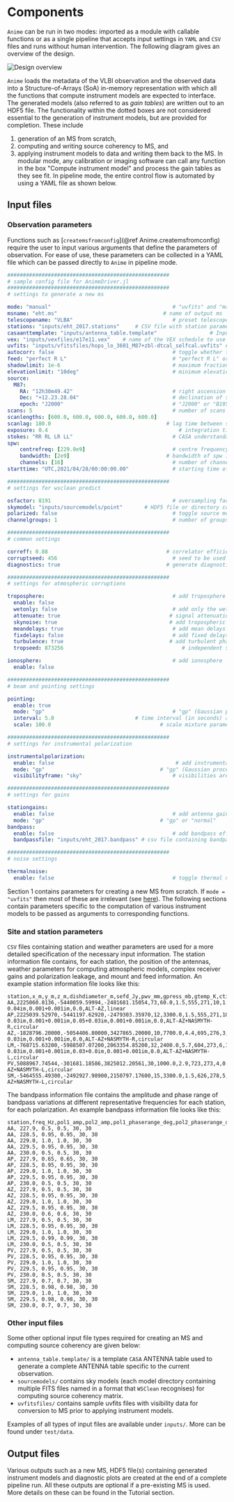 # Components

`Anime` can be run in two modes: imported as a module with callable functions or as a single pipeline that accepts input settings in `YAML` and `CSV` files and runs without human intervention. The following diagram gives an overview of the design.

![Design overview](components.png)

`Anime` loads the metadata of the VLBI observation and the observed data into a Structure-of-Arrays (SoA) in-memory representation with which all the functions that compute instrument models are expected to interface. The generated models (also referred to as *gain tables*) are written out to an HDF5 file. The functionality within the dotted boxes are not considered essential to the generation of instrument models, but are provided for completion. These include
1. generation of an MS from scratch,
2. computing and writing source coherency to MS, and
3. applying instrument models to data and writing them back to the MS.
In modular mode, any calibration or imaging software can call any function in the box "Compute instrument model" and process the gain tables as they see fit. In pipeline mode, the entire control flow is automated by using a YAML file as shown below.

## Input files

### Observation parameters
Functions such as [`createmsfromconfig`](@ref Anime.createmsfromconfig) require the user to input various arguments that define the parameters of observation. For ease of use, these parameters can be collected in a YAML file which can be passed directly to `Anime` in pipeline mode.

```yaml
####################################################
# sample config file for AnimeDriver.jl
####################################################
# settings to generate a new ms

mode: "manual"                                       # "uvfits" and "manual" are the only allowed values
msname: "eht.ms"                                  # name of output ms 
telescopename: "VLBA"                                # preset telescope known to casa (not important since CASA is not used for predict; just an argument required for setconfig)
stations: "inputs/eht_2017.stations"     # CSV file with station parameters
casaanttemplate: "inputs/antenna_table.template"                 # Input CASA ANTENNA table to use as template
vex: "inputs/vexfiles/e17e11.vex"    # name of the VEX schedule to use for observing
uvfits: "inputs/vfitsfiles/hops_lo_3601_M87+zbl-dtcal_selfcal.uvfits" # name of uvfits file to convert to ms
autocorr: false                                      # toggle whether to include autocorrelations
feed: "perfect R L"                                  # "perfect R L" or "perfect X Y"
shadowlimit: 1e-6                                    # maximum fraction of geometrically shadowed area before flagging occurs
elevationlimit: "10deg"                              # minimum elevation angle before flagging occurs
source:
  M87:
    RA: "12h30m49.42"                                # right ascension of source position in hours
    Dec: "+12.23.28.04"                              # declination of source position in degrees
    epoch: "J2000"                                   # "J2000" or "B1950"
scans: 5                                             # number of scans
scanlengths: [600.0, 600.0, 600.0, 600.0, 600.0]                              # list of lengths of each scan in seconds
scanlag: 180.0                                     # lag time between scans in seconds
exposure: 0.4                                          # integration time in seconds
stokes: "RR RL LR LL"                                # CASA understandable Stokes types to simulate (check official MS specification)
spw:
    centrefreq: [229.0e9]                            # centre frequency of spw in Hz
    bandwidth: [2e9]                               # bandwidth of spw in Hz
    channels: [16]                                   # number of channels in spw
starttime: "UTC,2021/04/28/00:00:00.00"              # starting time of the first scan in the observation

####################################################
# settings for wsclean predict

osfactor: 8191                                       # oversampling factor for WSClean
skymodel: "inputs/sourcemodels/point"       # HDF5 file or directory containing FITS files
polarized: false                                     # toggle source model polarization
channelgroups: 1                                     # number of groups to divide the channels into for computing source coherencies

####################################################
# common settings

correff: 0.88                                      # correlator efficiency for 2 quantization bits (use 0.636 for 1-bit)
corruptseed: 456                                     # seed to be used for generating random variables for corruptions (except for troposphere)
diagnostics: true                                  # generate diagnostic plots and logs

####################################################
# settings for atmospheric corruptions

troposphere:                                         # add troposphere
  enable: false
  wetonly: false                                     # add only the wet component
  attenuate: true                                   # signal attenuation due to opacity
  skynoise: true                                    # add tropospheric contribution to sky noise
  meandelays: true                                   # add mean delays
  fixdelays: false                                   # add fixed delays 
  turbulence: true                                  # add turbulent phases
  tropseed: 873256                                      # independent seed for generating random variables for troposphere

ionosphere:                                          # add ionosphere
  enable: false

####################################################
# beam and pointing settings

pointing:
  enable: true
  mode: "gp"                                         # "gp" (Gaussian processes) or "normal" (Gaussian)
  interval: 5.0                          # time interval (in seconds) after which to generate new pointing errors (<=0.0 for "mean(coherencetime)")
  scale: 100.0                                   # scale mixture parameter for long-term smoothness

####################################################
# settings for instrumental polarization

instrumentalpolarization: 
  enable: false                                       # add instrumental polarization
  mode: "gp"                                     # "gp" (Gaussian processes) or "normal" (Gaussian)
  visibilityframe: "sky"                             # visibilities are written out in "sky" frame

####################################################
# settings for gains

stationgains: 
  enable: false                                      # add antenna gains
  mode: "gp"                                     # "gp" or "normal"
bandpass: 
  enable: false                                      # add bandpass effects 
  bandpassfile: "inputs/eht_2017.bandpass" # csv file containing bandpass information for all stations

####################################################
# noise settings

thermalnoise: 
  enable: false                                      # toggle thermal noise
```
Section 1 contains parameters for creating a new MS from scratch. If `mode = "uvfits"` then most of these are irrelevant (see [here](examples/createdataset.md#in-uvfits-mode)). The following sections contain parameters specific to the computation of various instrument models to be passed as arguments to corresponding functions.

### Site and station parameters
`CSV` files containing station and weather parameters are used for a more detailed specification of the necessary input information. The station information file contains, for each station, the position of the antennas, weather parameters for computing atmospheric models, complex receiver gains and polarization leakage, and mount and feed information. An example station information file looks like this:
```csv
station,x_m,y_m,z_m,dishdiameter_m,sefd_Jy,pwv_mm,gpress_mb,gtemp_K,ctime_sec,pointingrms_arcsec,pbfwhm230_arcsec,pbmodel,aperture_eff,g_pol1_loc,g_pol1_scale,g_pol2_loc,g_pol2_scale,d_pol1_loc,d_pol1_scale,d_pol2_loc,d_pol2_scale,feedangle_deg,mount,feed
AA,2225060.8136,-5440059.59994,-2481681.15054,73,60.0,1.5,555,271,10,1.0,27,gaussian,0.73,1.0+0.0im,0.1+0.1im,1.06+0.0im,0.1+0.1im,-0.05+0.03im,0.001+0.001im,0.03-0.04im,0.001+0.001im,0.0,ALT-AZ,linear
AP,2225039.52970,-5441197.62920,-2479303.35970,12,3300.0,1.5,555,271,10,1.0,27,gaussian,0.63,0.95+0.06im,0.1+0.1im,1.0+0.07im,0.1+0.1im,0.03-0.03im,0.001+0.001im,0.05+0.03im,0.001+0.001im,0.0,ALT-AZ+NASMYTH-R,circular
AZ,-1828796.20000,-5054406.80000,3427865.20000,10,7700.0,4.4,695,276,3,1.0,32,gaussian,0.57,1.1+0.0im,0.1+0.1im,0.9+0.0im,0.1+0.1im,0.03+0.04im,0.001+0.001im,0.035-0.03im,0.001+0.001im,0.0,ALT-AZ+NASMYTH-R,circular
LM,-768715.63200,-5988507.07200,2063354.85200,32,2400.0,5.7,604,273,6,1.0,10,gaussian,0.31,1.1+0.05im,0.1+0.1im,1.2+0.1im,0.1+0.1im,0.03-0.03im,0.001+0.001im,0.03+0.0im,0.001+0.001im,0.0,ALT-AZ+NASMYTH-L,circular
PV,5088967.74544,-301681.18586,3825012.20561,30,1000.0,2.9,723,273,4,0.5,11,gaussian,0.43,1.04+0.0im,0.1+0.1im,1.05+0.0im,0.1+0.1im,0.03+0.06im,0.001+0.001im,-0.04+0.03im,0.001+0.001im,0.0,ALT-AZ+NASMYTH-L,circular
SM,-5464555.49300,-2492927.98900,2150797.17600,15,3300.0,1.5,626,278,5,1.5,55,gaussian,0.73,0.97+0.1im,0.1+0.1im,1.1+0.05im,0.1+0.1im,-0.03+0.03im,0.001+0.001im,0.045+0.0im,0.001+0.001im,45.0,ALT-AZ+NASMYTH-L,circular
```

The bandpass information file contains the amplitude and phase range of bandpass variations at different representative frequencies for each station, for each polarization. An example bandpass information file looks like this:
```csv
station,freq_Hz,pol1_amp,pol2_amp,pol1_phaserange_deg,pol2_phaserange_deg
AA, 227.9, 0.5, 0.5, 30, 30
AA, 228.5, 0.95, 0.95, 30, 30
AA, 229.0, 1.0, 1.0, 30, 30
AA, 229.5, 0.95, 0.95, 30, 30
AA, 230.0, 0.5, 0.5, 30, 30
AP, 227.9, 0.65, 0.65, 30, 30
AP, 228.5, 0.95, 0.95, 30, 30
AP, 229.0, 1.0, 1.0, 30, 30
AP, 229.5, 0.95, 0.95, 30, 30
AP, 230.0, 0.5, 0.5, 30, 30
AZ, 227.9, 0.5, 0.5, 30, 30
AZ, 228.5, 0.95, 0.95, 30, 30
AZ, 229.0, 1.0, 1.0, 30, 30
AZ, 229.5, 0.95, 0.95, 30, 30
AZ, 230.0, 0.6, 0.6, 30, 30
LM, 227.9, 0.5, 0.5, 30, 30
LM, 228.5, 0.95, 0.95, 30, 30
LM, 229.0, 1.0, 1.0, 30, 30
LM, 229.5, 0.99, 0.99, 30, 30
LM, 230.0, 0.5, 0.5, 30, 30
PV, 227.9, 0.5, 0.5, 30, 30
PV, 228.5, 0.95, 0.95, 30, 30
PV, 229.0, 1.0, 1.0, 30, 30
PV, 229.5, 0.95, 0.95, 30, 30
PV, 230.0, 0.5, 0.5, 30, 30
SM, 227.9, 0.7, 0.7, 30, 30
SM, 228.5, 0.98, 0.98, 30, 30
SM, 229.0, 1.0, 1.0, 30, 30
SM, 229.5, 0.98, 0.98, 30, 30
SM, 230.0, 0.7, 0.7, 30, 30
```

### Other input files
Some other optional input file types required for creating an MS and computing source coherency are given below:
- `antenna_table.template/` is a template `CASA` ANTENNA table used to generate a complete ANTENNA table specific to the current observation. 
- `sourcemodels/` contains sky models (each model directory containing multiple FITS files named in a format that `WSClean` recognises) for computing source coherency matrix.
- `uvfitsfiles/` contains sample uvfits files with visibility data for conversion to MS prior to applying instrument models.

Examples of all types of input files are available under `inputs/`. More can be found under `test/data`.

## Output files
Various outputs such as a new MS, HDF5 file(s) containing generated instrument models and diagnostic plots are created at the end of a complete pipeline run.
All these outputs are optional if a pre-existing MS is used. More details on these can be found in the Tutorial section.